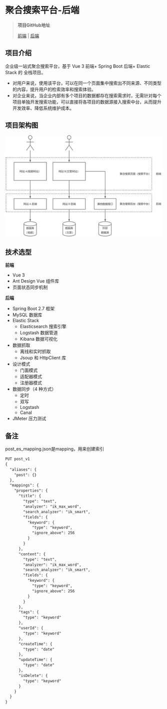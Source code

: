 # 聚合搜索平台-后端

> **项目GitHub地址**
>
> [前端](https://github.com/codehev/so-frontend) | [后端](https://github.com/codehev/so-backend)



## 项目介绍

企业级一站式聚合搜索平台，基于 Vue 3 前端+ Spring Boot 后端+ Elastic Stack 的 全栈项目。

- 对用户来说，使用该平台，可以在同一个页面集中搜索出不同来源、不同类型的内容，提升用户的检索效率和搜索体验。
- 对企业来说，当企业内部有多个项目的数据都存在搜索需求时，无需针对每个项目单独开发搜索功能，可以直接将各项目的数据源接入搜索中台，从而提升开发效率、降低系统维护成本。





## 项目架构图

![yuque_diagram](image/README/yuque_diagram.jpg)





## 技术选型



**前端**

- Vue 3
- Ant Design Vue 组件库
- 页面状态同步机制



**后端**

- Spring Boot 2.7 框架
- MySQL 数据库
- Elastic Stack 
  - Elasticsearch 搜索引擎
  - Logstash 数据管道
  - Kibana 数据可视化
- 数据抓取
  - 离线和实时抓取
  - Jsoup 和 HttpClient 库
- 设计模式 
  - 门面模式
  - 适配器模式
  - 注册器模式
- 数据同步（4 种方式） 
  - 定时
  - 双写
  - Logstash
  - Canal
- JMeter 压力测试

## 备注


post_es_mapping.json是mapping，用来创建索引
```txt
PUT post_v1
{
  "aliases": {
    "post": {}
  },
  "mappings": {
    "properties": {
      "title": {
        "type": "text",
        "analyzer": "ik_max_word",
        "search_analyzer": "ik_smart",
        "fields": {
          "keyword": {
            "type": "keyword",
            "ignore_above": 256
          }
        }
      },
      "content": {
        "type": "text",
        "analyzer": "ik_max_word",
        "search_analyzer": "ik_smart",
        "fields": {
          "keyword": {
            "type": "keyword",
            "ignore_above": 256
          }
        }
      },
      "tags": {
        "type": "keyword"
      },
      "userId": {
        "type": "keyword"
      },
      "createTime": {
        "type": "date"
      },
      "updateTime": {
        "type": "date"
      },
      "isDelete": {
        "type": "keyword"
      }
    }
  }
}

```